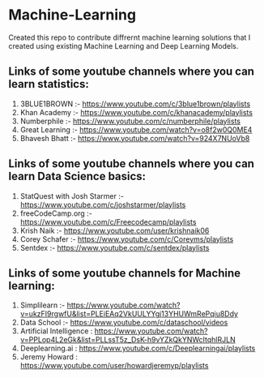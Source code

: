 # Machine-Learning
Created this repo to contribute diffrernt machine learning solutions that I created using existing Machine Learning and Deep Learning Models.

## Links of some youtube channels where you can learn statistics:
1) 3BLUE1BROWN :- https://www.youtube.com/c/3blue1brown/playlists
2) Khan Academy  :- https://www.youtube.com/c/khanacademy/playlists
3) Numberphile  :- https://www.youtube.com/c/numberphile/playlists
4) Great Learning :- https://www.youtube.com/watch?v=o8f2w0Q0ME4 
5) Bhavesh Bhatt :- https://www.youtube.com/watch?v=924X7NUoVb8

## Links of some youtube channels where you can learn Data Science basics:
1) StatQuest with Josh Starmer  :- https://www.youtube.com/c/joshstarmer/playlists
2) freeCodeCamp.org :- https://www.youtube.com/c/Freecodecamp/playlists
3) Krish Naik :- https://www.youtube.com/user/krishnaik06
4) Corey Schafer :- https://www.youtube.com/c/Coreyms/playlists
5) Sentdex :- https://www.youtube.com/c/sentdex/playlists

## Links of some youtube channels for Machine learning:
1) Simplilearn :- https://www.youtube.com/watch?v=ukzFI9rgwfU&list=PLEiEAq2VkUULYYgj13YHUWmRePqiu8Ddy
2) Data School :- https://www.youtube.com/c/dataschool/videos
3) Artificial Intelligence : https://www.youtube.com/watch?v=PPLop4L2eGk&list=PLLssT5z_DsK-h9vYZkQkYNWcItqhlRJLN
4) Deeplearning.ai : https://www.youtube.com/c/Deeplearningai/playlists
5) Jeremy Howard : https://www.youtube.com/user/howardjeremyp/playlists

